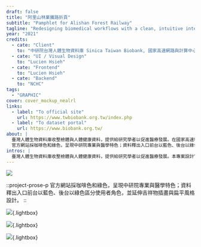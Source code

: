 ```yaml
---
draft: false
title: "阿里山林業鐵路折頁"
subtitle: "Pamphlet for Alishan Forest Railway"
tagline: "Redesigning biomedical workflows with a clean, intuitive interface"
year: "2021"
credits:
  - cate: "Client"
    to: "中研院台灣人體生物資料庫 Sinica Taiwan Biobank, 國家高速網路與計算中心 NCHC"
  - cate: "UI / Visual Design"
    to: "Lucien Hsieh"
  - cate: "Frontend"
    to: "Lucien Hsieh"
  - cate: "Backend"
    to: "NCHC"
tags:
  - "GRAPHIC"
cover: cover_mockup_nealrl
links:
  - label: "To official site"
    url: https://www.twbiobank.org.tw/index.php
  - label: "To dataset portal"
    url: https://www.biobank.org.tw/
about: |
  臺灣人體生物資料庫收整檢體與人體健康資料，提供給研究學者以促進醫療發展。在國家高速網路與計算中心任職時，我與中研院臺灣人體生物資料庫合作，完成官方網站、資料釋出系統網頁入口，以及系統流程規劃。
  官方網站採咖啡色和綠色，呈現中研院專業與醫學特色；資料釋出入口前台以藍色、後台以綠色區分使用者角色，並延伸吉祥物插畫與扁平風格設計。
intros: |
  臺灣人體生物資料庫收整檢體與人體健康資料，提供給研究學者以促進醫療發展。本專案設計官方網站與資料釋出系統入口，呈現資料庫理念與釋出統計資料。
---
```


![](cover_mockup_nealrl)

::project-prose-p
官方網站採咖啡色和綠色，呈現中研院專業與醫學特色；資料釋出入口前台以藍色、後台以綠色區分使用者角色，並延伸吉祥物插畫與扁平風格設計。
::

![](twb_mackbook_mockup_qykxzx){.lightbox}

![](twb_application_stages_illustration_hxgtog){.lightbox}

![](twb_iphone_hypzzv){.lightbox}